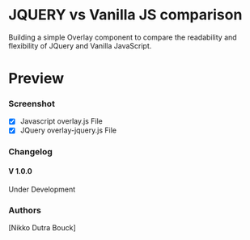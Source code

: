 # JQUERY vs Vanilla JS comparison
Building a simple Overlay component to compare the readability and flexibility
of JQuery and Vanilla JavaScript.
# Preview

### Screenshot

- [X] Javascript overlay.js File
- [X] JQuery overlay-jquery.js File

### Changelog
#### V 1.0.0
Under Development
### Authors
[Nikko Dutra Bouck]
